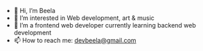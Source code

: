 - 👋 Hi, I’m Beela
- 👀 I’m interested in Web development, art & music
- 🌱 I’m a frontend web developer currently learning backend web development
- 📫 How to reach me: devbeela@gmail.com

<!---
Beela303/Beela303 is a ✨ special ✨ repository because its `README.md` (this file) appears on your GitHub profile.
You can click the Preview link to take a look at your changes.
--->
